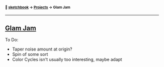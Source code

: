 #### <sup>:notebook: [sketchbook](https://github.com/flatpickles/sketchbook) → [Projects](../) → Glam Jam</sup>

---

## [Glam Jam](http://flatpickles.com/sketchbook/#glam-jam)

To Do:

- Taper noise amount at origin?
- Spin of some sort
- Color Cycles isn't usually too interesting, maybe adapt
